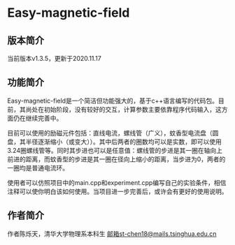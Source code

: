 # Easy-magnetic-field

## 版本简介
当前版本v1.3.5，更新于2020.11.17

## 功能简介
Easy-magnetic-field是一个简洁但功能强大的，基于c++语言编写的代码包。目前，其尚处在初始阶段，没有较好的交互，计算参数主要依靠程序代码输入，这方面仍在继续完善中。

目前可以使用的励磁元件包括：直线电流，螺线管（广义），蚊香型电流盘（圆盘，其半径逐渐缩小（或变大））。其中后两者的圈数均可以是实数，即可以使用3.24圈螺线管等。同时其步进也可以是任意值：螺线管的步进是其一圈在轴向上前进的距离，而蚊香型的步进是其一圈在径向上缩小的距离，当步进为0，两者的一圈均是普通电流环。

使用者可以仿照项目中的main.cpp和experiment.cpp编写自己的实验条件，相信注释可以使你明白该如何使用。当项目进一步完善后，或许会有更好的使用说明。

## 作者简介
作者陈烁天，清华大学物理系本科生
邮箱st-chen18@mails.tsinghua.edu.cn
